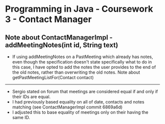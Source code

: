 # Programming in Java - Coursework 3 - Contact Manager
Note about ContactManagerImpl - addMeetingNotes(int id, String text)
--------------
* If using addMeetingNotes on a PastMeeting which already has notes, even though the specification doesn't state specifically what to do in this case, I have opted to add the notes the user provides to the end of the old notes, rather than overwriting the old notes.
Note about getPastMeetingListFor(Contact contact)
--------------
* Sergio stated on forum that meetings are considered equal if and only if their IDs are equal.
* I had previously based equality on all of date, contacts and notes matching (see ContactManagerImpl commit 6869a6d)
* I adjusted this to base equality of meetings only on their having the same ID.